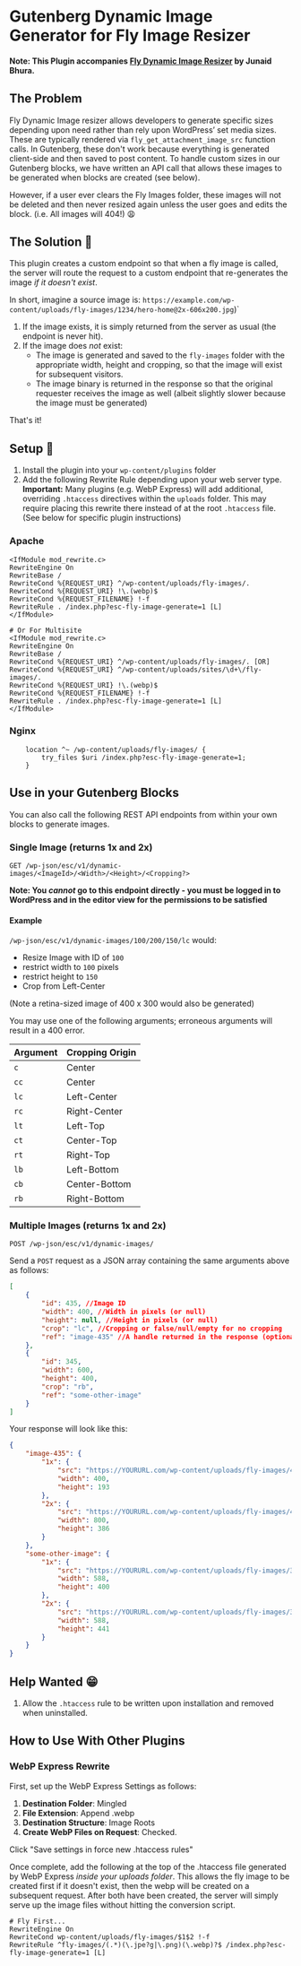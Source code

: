 Gutenberg Dynamic Image Generator for Fly Image Resizer
=======================================================

#### Note: This Plugin accompanies [Fly Dynamic Image Resizer](https://wordpress.org/plugins/fly-dynamic-image-resizer/) by Junaid Bhura.

## The Problem

Fly Dynamic Image resizer allows developers to generate specific sizes depending upon need rather than rely upon WordPress’ set media sizes. These are typically rendered via `fly_get_attachment_image_src` function calls. In Gutenberg, these don't work because everything is generated client-side and then saved to post content. To handle custom sizes in our Gutenberg blocks, we have written an API call that allows these images to be generated when blocks are created (see below).

However, if a user ever clears the Fly Images folder, these images will not be deleted and then never resized again unless the user goes and edits the block. (i.e. All images will 404!) :weary:

## The Solution :raised_hands:

This plugin creates a custom endpoint so that when a fly image is called, the server will route the request to a custom endpoint that re-generates the image _if it doesn't exist_.

In short, imagine a source image is: `https://example.com/wp-content/uploads/fly-images/1234/hero-home@2x-606x200.jpg`)`

1. If the image exists, it is simply returned from the server as usual (the endpoint is never hit).
2. If the image does _not_ exist:
	- The image is generated and saved to the `fly-images` folder with the appropriate width, height and cropping, so that the image will exist for subsequent visitors.
	- The image binary is returned in the response so that the original requester receives the image as well (albeit slightly slower because the image must be generated)

That's it!

## Setup :hammer:

1. Install the plugin into your `wp-content/plugins` folder
2. Add the following Rewrite Rule depending upon your web server type. **Important:** Many plugins (e.g. WebP Express) will add additional, overriding `.htaccess` directives within the `uploads` folder. This may require placing this rewrite there instead of at the root `.htaccess` file. (See below for specific plugin instructions)

### Apache

````
<IfModule mod_rewrite.c>
RewriteEngine On
RewriteBase /
RewriteCond %{REQUEST_URI} ^/wp-content/uploads/fly-images/.
RewriteCond %{REQUEST_URI} !\.(webp)$ 
RewriteCond %{REQUEST_FILENAME} !-f
RewriteRule . /index.php?esc-fly-image-generate=1 [L]
</IfModule>

# Or For Multisite
<IfModule mod_rewrite.c>
RewriteEngine On
RewriteBase /
RewriteCond %{REQUEST_URI} ^/wp-content/uploads/fly-images/. [OR]
RewriteCond %{REQUEST_URI} ^/wp-content/uploads/sites/\d+\/fly-images/.
RewriteCond %{REQUEST_URI} !\.(webp)$ 
RewriteCond %{REQUEST_FILENAME} !-f
RewriteRule . /index.php?esc-fly-image-generate=1 [L]
</IfModule>
````
### Nginx

````
    location ^~ /wp-content/uploads/fly-images/ {
        try_files $uri /index.php?esc-fly-image-generate=1;
    }
````

## Use in your Gutenberg Blocks

You can also call the following REST API endpoints from within your own blocks to generate images.

### Single Image (returns 1x and 2x)

`GET /wp-json/esc/v1/dynamic-images/<ImageId>/<Width>/<Height>/<Cropping?>`

**Note: You _cannot_ go to this endpoint directly - you must be logged in to WordPress and in the editor view for the permissions to be satisfied**

#### Example

`/wp-json/esc/v1/dynamic-images/100/200/150/lc`  would:

* Resize Image with ID of `100`
* restrict width to `100` pixels
* restrict height to `150`
* Crop from Left-Center

(Note a retina-sized image of 400 x 300 would also be generated)

You may use one of the following arguments; erroneous arguments will result in a 400 error.

| Argument 	| Cropping Origin  	|
|----		|---		|
|  `c`  		|  Center 		|
|  `cc`  		|  Center 		|
|  `lc`  		|  Left-Center 		|
|  `rc`  		|  Right-Center 		|
|  `lt` 		|  Left-Top 		|
|  `ct`  		|  Center-Top 		|
|  `rt`  		|  Right-Top 		|
|  `lb`  		|  Left-Bottom	|
|  `cb`  		|  Center-Bottom	|
|  `rb`  		|  Right-Bottom	|

### Multiple Images (returns 1x and 2x)

`POST /wp-json/esc/v1/dynamic-images/`

Send a `POST` request as a JSON array containing the same arguments above as follows:

```json
[
    {
        "id": 435, //Image ID
        "width": 400, //Width in pixels (or null)
        "height": null, //Height in pixels (or null)
        "crop": "lc", //Cropping or false/null/empty for no cropping
        "ref": "image-435" //A handle returned in the response (optional)
    },
    {
        "id": 345,
        "width": 600,
        "height": 400,
        "crop": "rb",
        "ref": "some-other-image"
    }
]
````

Your response will look like this:

```json
{
    "image-435": {
        "1x": {
            "src": "https://YOURURL.com/wp-content/uploads/fly-images/435/cross-promo@2x-400x0-lc.png",
            "width": 400,
            "height": 193
        },
        "2x": {
            "src": "https://YOURURL.com/wp-content/uploads/fly-images/435/cross-promo@2x-800x0-lc.png",
            "width": 800,
            "height": 386
        }
    },
    "some-other-image": {
        "1x": {
            "src": "https://YOURURL.com/wp-content/uploads/fly-images/345/event-card-600x400-rb.png",
            "width": 588,
            "height": 400
        },
        "2x": {
            "src": "https://YOURURL.com/wp-content/uploads/fly-images/345/event-card-1200x800-rb.png",
            "width": 588,
            "height": 441
        }
    }
}
````

## Help Wanted :grin:

1. Allow the `.htaccess` rule to be written upon installation and removed when uninstalled.

## How to Use With Other Plugins

### WebP Express Rewrite

First, set up the WebP Express Settings as follows: 

1. **Destination Folder**: Mingled
2. **File Extension**: Append .webp
3. **Destination Structure**: Image Roots
4. **Create WebP Files on Request**: Checked.

Click "Save settings in force new .htaccess rules"

Once complete, add the following at the top of the .htaccess file generated by WebP Express _inside your uploads folder_. This allows the fly image to be created first if it doesn't exist, then the webp will be created on a subsequent request. After both have been created, the server will simply serve up the image files without hitting the conversion script.

```
# Fly First...
RewriteEngine On
RewriteCond wp-content/uploads/fly-images/$1$2 !-f 
RewriteRule ^fly-images/(.*)(\.jpe?g|\.png)(\.webp)?$ /index.php?esc-fly-image-generate=1 [L]
```
